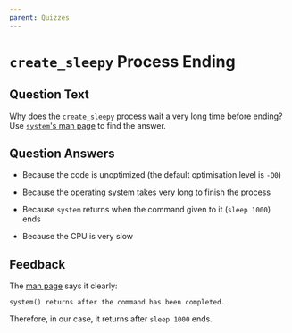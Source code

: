 ```yaml
---
parent: Quizzes
---
```


# `create_sleepy` Process Ending

## Question Text

Why does the `create_sleepy` process wait a very long time before ending?
Use [`system`'s man page](https://man7.org/linux/man-pages/man3/system.3.html) to find the answer.

## Question Answers

- Because the code is unoptimized (the default optimisation level is `-O0`)

- Because the operating system takes very long to finish the process

+ Because `system` returns when the command given to it (`sleep 1000`) ends

- Because the CPU is very slow

## Feedback

The [man page](https://man7.org/linux/man-pages/man3/system.3.html) says it clearly:

```text
system() returns after the command has been completed.
```

Therefore, in our case, it returns after `sleep 1000` ends.
